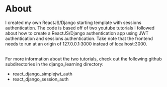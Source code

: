 # About

I created my own ReactJS/Django starting template with sessions authentication. The code is based off of two youtube tutorials I followed about how to create a ReactJS/Django authentication app 
using JWT authentication and sessions authentication.
Take note that the frontend needs to run at an origin of 127.0.0.1:3000 instead of localhost:3000.<br><br>

For more information about the two tutorials, check out the following github subdirectories in the django_learning directory:
 - react_django_simplejwt_auth
 - react_django_session_auth
